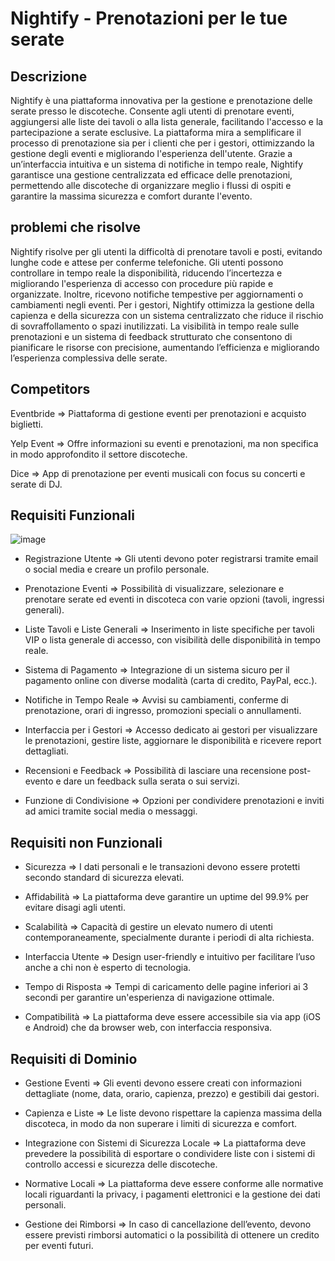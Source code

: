 # Nightify - Prenotazioni per le tue serate 


## Descrizione 
Nightify è una piattaforma innovativa per la gestione e prenotazione delle serate presso le discoteche. Consente agli utenti di prenotare eventi, aggiungersi alle liste dei tavoli o alla lista generale, facilitando l'accesso e la partecipazione a serate esclusive. La piattaforma mira a semplificare il processo di prenotazione sia per i clienti che per i gestori, ottimizzando la gestione degli eventi e migliorando l'esperienza dell'utente. Grazie a un’interfaccia intuitiva e un sistema di notifiche in tempo reale, Nightify garantisce una gestione centralizzata ed efficace delle prenotazioni, permettendo alle discoteche di organizzare meglio i flussi di ospiti e garantire la massima sicurezza e comfort durante l'evento.

## problemi che risolve 
Nightify risolve per gli utenti la difficoltà di prenotare tavoli e posti, evitando lunghe code e attese per conferme telefoniche. Gli utenti possono controllare in tempo reale la disponibilità, riducendo l’incertezza e migliorando l'esperienza di accesso con procedure più rapide e organizzate. Inoltre, ricevono notifiche tempestive per aggiornamenti o cambiamenti negli eventi.
Per i gestori, Nightify ottimizza la gestione della capienza e della sicurezza con un sistema centralizzato che riduce il rischio di sovraffollamento o spazi inutilizzati. La visibilità in tempo reale sulle prenotazioni e un sistema di feedback strutturato che consentono di pianificare le risorse con precisione, aumentando l’efficienza e migliorando l’esperienza complessiva delle serate.

## Competitors 
  Eventbride => Piattaforma di gestione eventi per prenotazioni e acquisto biglietti.
  
  Yelp Event => Offre informazioni su eventi e prenotazioni, ma non specifica in modo approfondito il settore discoteche.
  
  Dice => App di prenotazione per eventi musicali con focus su concerti e serate di DJ.
  
## Requisiti Funzionali 
![image](https://github.com/user-attachments/assets/4c5b566d-2cfb-4bb5-9474-c2516a873c71)

* Registrazione Utente => Gli utenti devono poter registrarsi tramite email o social media e creare un profilo personale.

* Prenotazione Eventi => Possibilità di visualizzare, selezionare e prenotare serate ed eventi in discoteca con varie opzioni (tavoli, ingressi generali).

* Liste Tavoli e Liste Generali => Inserimento in liste specifiche per tavoli VIP o lista generale di accesso, con visibilità delle disponibilità in tempo reale.

* Sistema di Pagamento => Integrazione di un sistema sicuro per il pagamento online con diverse modalità (carta di credito, PayPal, ecc.).

* Notifiche in Tempo Reale => Avvisi su cambiamenti, conferme di prenotazione, orari di ingresso, promozioni speciali o annullamenti.

* Interfaccia per i Gestori => Accesso dedicato ai gestori per visualizzare le prenotazioni, gestire liste, aggiornare le disponibilità e ricevere report dettagliati.

* Recensioni e Feedback => Possibilità di lasciare una recensione post-evento e dare un feedback sulla serata o sui servizi.

* Funzione di Condivisione => Opzioni per condividere prenotazioni e inviti ad amici tramite social media o messaggi.
  
## Requisiti non Funzionali 
* Sicurezza => I dati personali e le transazioni devono essere protetti secondo standard di sicurezza elevati.

* Affidabilità => La piattaforma deve garantire un uptime del 99.9% per evitare disagi agli utenti.

* Scalabilità => Capacità di gestire un elevato numero di utenti contemporaneamente, specialmente durante i periodi di alta richiesta.

* Interfaccia Utente => Design user-friendly e intuitivo per facilitare l’uso anche a chi non è esperto di tecnologia.

* Tempo di Risposta => Tempi di caricamento delle pagine inferiori ai 3 secondi per garantire un'esperienza di navigazione ottimale.

* Compatibilità => La piattaforma deve essere accessibile sia via app (iOS e Android) che da browser web, con interfaccia responsiva.
## Requisiti di Dominio 
* Gestione Eventi => Gli eventi devono essere creati con informazioni dettagliate (nome, data, orario, capienza, prezzo) e gestibili dai gestori.
  
* Capienza e Liste => Le liste devono rispettare la capienza massima della discoteca, in modo da non superare i limiti di sicurezza e comfort.
  
* Integrazione con Sistemi di Sicurezza Locale => La piattaforma deve prevedere la possibilità di esportare o condividere liste con i sistemi di controllo accessi e sicurezza delle discoteche.
  
* Normative Locali => La piattaforma deve essere conforme alle normative locali riguardanti la privacy, i pagamenti elettronici e la gestione dei dati personali.
  
* Gestione dei Rimborsi => In caso di cancellazione dell’evento, devono essere previsti rimborsi automatici o la possibilità di ottenere un credito per eventi futuri.

